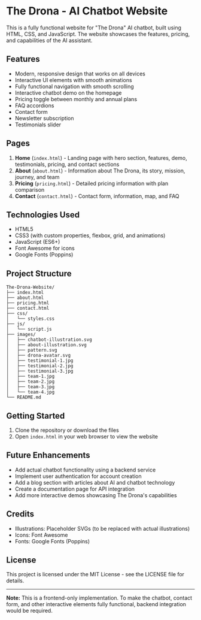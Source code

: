 # The Drona - AI Chatbot Website

This is a fully functional website for "The Drona" AI chatbot, built using HTML, CSS, and JavaScript. The website showcases the features, pricing, and capabilities of the AI assistant.

## Features

- Modern, responsive design that works on all devices
- Interactive UI elements with smooth animations
- Fully functional navigation with smooth scrolling
- Interactive chatbot demo on the homepage
- Pricing toggle between monthly and annual plans
- FAQ accordions
- Contact form
- Newsletter subscription
- Testimonials slider

## Pages

1. **Home** (`index.html`) - Landing page with hero section, features, demo, testimonials, pricing, and contact sections
2. **About** (`about.html`) - Information about The Drona, its story, mission, journey, and team
3. **Pricing** (`pricing.html`) - Detailed pricing information with plan comparison
4. **Contact** (`contact.html`) - Contact form, information, map, and FAQ

## Technologies Used

- HTML5
- CSS3 (with custom properties, flexbox, grid, and animations)
- JavaScript (ES6+)
- Font Awesome for icons
- Google Fonts (Poppins)

## Project Structure

```
The-Drona-Website/
├── index.html
├── about.html
├── pricing.html
├── contact.html
├── css/
│   └── styles.css
├── js/
│   └── script.js
├── images/
│   ├── chatbot-illustration.svg
│   ├── about-illustration.svg
│   ├── pattern.svg
│   ├── drona-avatar.svg
│   ├── testimonial-1.jpg
│   ├── testimonial-2.jpg
│   ├── testimonial-3.jpg
│   ├── team-1.jpg
│   ├── team-2.jpg
│   ├── team-3.jpg
│   └── team-4.jpg
└── README.md
```

## Getting Started

1. Clone the repository or download the files
2. Open `index.html` in your web browser to view the website

## Future Enhancements

- Add actual chatbot functionality using a backend service
- Implement user authentication for account creation
- Add a blog section with articles about AI and chatbot technology
- Create a documentation page for API integration
- Add more interactive demos showcasing The Drona's capabilities

## Credits

- Illustrations: Placeholder SVGs (to be replaced with actual illustrations)
- Icons: Font Awesome
- Fonts: Google Fonts (Poppins)

## License

This project is licensed under the MIT License - see the LICENSE file for details.

---

**Note:** This is a frontend-only implementation. To make the chatbot, contact form, and other interactive elements fully functional, backend integration would be required. 